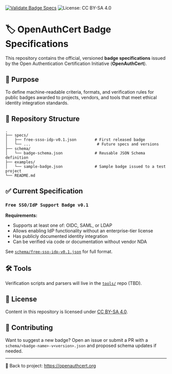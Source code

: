 [![Validate Badge Specs](https://github.com/openauthcert/badge-spec/actions/workflows/validate-badge-specs.yml/badge.svg)](https://github.com/openauthcert/badge-spec/actions/workflows/validate-badge-specs.yml)
![License: CC BY-SA 4.0](https://img.shields.io/badge/License-CC%20BY--SA%204.0-lightgrey.svg)

# 🏷️ OpenAuthCert Badge Specifications

This repository contains the official, versioned **badge specifications** issued by the Open Authentication Certification Initiative (**OpenAuthCert**).

## 📜 Purpose
To define machine-readable criteria, formats, and verification rules for public badges awarded to projects, vendors, and tools that meet ethical identity integration standards.

## 📂 Repository Structure
```
.
├── specs/
│   ├── free-ssso-idp-v0.1.json        # First released badge
│   └── ...                             # Future specs and versions
├── schema/
│   └── badge-schema.json              # Reusable JSON Schema definition
├── examples/
│   └── sample-badge.json              # Sample badge issued to a test project
└── README.md
```

## ✅ Current Specification
### `Free SSO/IdP Support Badge v0.1`
**Requirements:**
- Supports at least one of: OIDC, SAML, or LDAP
- Allows enabling IdP functionality without an enterprise-tier license
- Has publicly documented identity integration
- Can be verified via code or documentation without vendor NDA

See [`schema/free-sso-idp-v0.1.json`](schema/free-sso-idp-v0.1.json) for full format.

## 🛠️ Tools
Verification scripts and parsers will live in the [`tools/`](../tools/) repo (TBD).

## 📄 License
Content in this repository is licensed under [CC BY-SA 4.0](https://creativecommons.org/licenses/by-sa/4.0/).

## 🤝 Contributing
Want to suggest a new badge? Open an issue or submit a PR with a `schema/<badge-name>-v<version>.json` and proposed schema updates if needed.

---

🔗 Back to project: https://openauthcert.org
